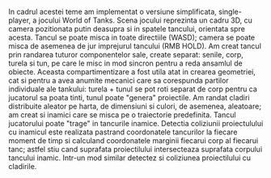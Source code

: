   In cadrul acestei teme am implementat o versiune simplificata, single-player, a jocului World of Tanks.
Scena jocului reprezinta un cadru 3D, cu camera pozitionata putin deasupra si in spatele tancului, orientata spre acesta.
Tancul se poate misca in toate directiile (WASD); camera se poate misca de asemenea de jur imprejurul tancului (RMB HOLD).
  Am creat tancul prin randarea tuturor componentelor sale, create separat: senile, corp, turela si tun, pe care le misc
in mod sincron pentru a reda ansamlul de obiecte. Aceasta compartimentizare a fost utila atat in crearea geometriei, cat si
pentru a avea anumite mecanici care sa corespunda partilor individuale ale tankului: turela + tunul se pot roti separat de corp
pentru ca jucatorul sa poata tinti, tunul poate "genera" proiectile.
  Am randat cladiri distribuite aleator pe harta, de dimensiuni si culori, de asemenea, aleatoare; am creat si inamici care se misca
pe o traiectorie predefinita. Tancul jucatorului poate "trage" in tancurile inamice. Detectia coliziunii proiectulului cu inamicul
este realizata pastrand coordonatele tancurilor la fiecare moment de timp si calculand coordonatele marginii fiecarui corp al fiecarui tanc;
astfel stiu cand suprafata proiectilului intersecteaza suprafata corpului tancului inamic. Intr-un mod similar detectez si coliziunea proiectilului cu cladirile.
